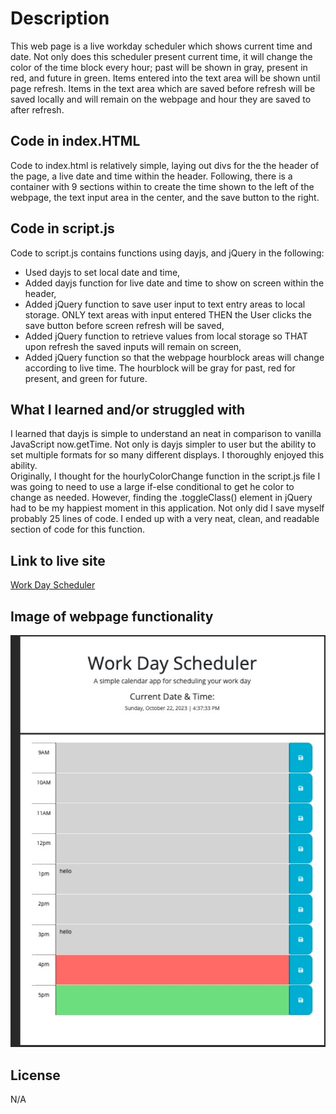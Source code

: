 # Description

<p>This web page is a live workday scheduler which shows current time and date. Not only does this scheduler present current time, it will change the color of the time block every hour; past will be shown in gray, present in red, and future in green. Items entered into the text area will be shown until page refresh. Items in the text area which are saved before refresh will be saved locally and will remain on the webpage and hour they are saved to after refresh.  </p>

## Code in index.HTML

<p>Code to index.html is relatively simple, laying out divs for the the header of the page, a live date and time within the header. Following, there is a container with 9 sections within to create the time shown to the left of the webpage, the text input area in the center, and the save button to the right. </p>

## Code in script.js

<p>Code to script.js contains functions using dayjs, and jQuery in the following: </p>
<ul>
<li>Used dayjs to set local date and time,</li>
<li>Added dayjs function for live date and time to show on screen within the header,</li>
<li>Added jQuery function to save user input to text entry areas to local storage. ONLY text areas with input entered THEN the User clicks the save button before screen refresh will be saved, </li>
<li>Added jQuery function to retrieve values from local storage so THAT upon refresh the saved inputs will remain on screen, </li>
<li>Added jQuery function so that the webpage hourblock areas will change according to live time. The hourblock will be gray for past, red for present, and green for future.</li>


</ul>

## What I learned and/or struggled with

  <p>I learned that dayjs is simple to understand an neat in comparison to vanilla JavaScript now.getTime. Not only is dayjs simpler to user but the ability to set multiple formats for so many different displays. I thoroughly enjoyed this ability. <br> Originally, I thought for the hourlyColorChange function in the script.js file I was going to need to use a large if-else conditional to get he color to change as needed. However, finding the .toggleClass() element in jQuery had to be my happiest moment in this application. Not only did I save myself probably 25 lines of code. I ended up with a very neat, clean, and readable section of code for this function.</p>

## Link to live site

<a href="https://raszerot.github.io/work-day-scheduler-live-time/">Work Day Scheduler</a>

## Image of webpage functionality

<img src="./images/work-day-scheduler-image.jpeg" width="600" height=""> 

## License

N/A
